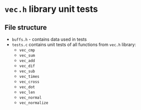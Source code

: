 # `vec.h` library unit tests

## File structure

- `buffs.h` - contains data used in tests
- `tests.c` contains unit tests of all functions from `vec.h` library:
    - `vec_cmp`
    - `vec_sum`
    - `vec_add`
    - `vec_dif`
    - `vec_sub`
    - `vec_times`
    - `vec_cross`
    - `vec_dot`
    - `vec_len`
    - `vec_normal`
    - `vec_normalize`
